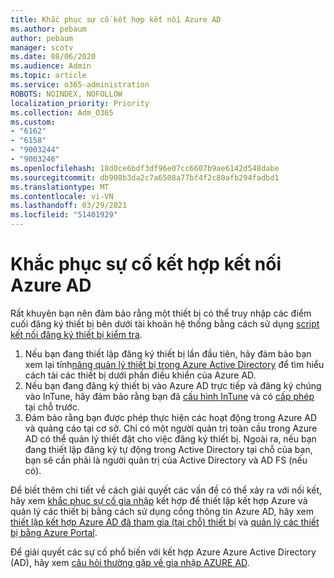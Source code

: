 ```yaml
---
title: Khắc phục sự cố kết hợp kết nối Azure AD
ms.author: pebaum
author: pebaum
manager: scotv
ms.date: 08/06/2020
ms.audience: Admin
ms.topic: article
ms.service: o365-administration
ROBOTS: NOINDEX, NOFOLLOW
localization_priority: Priority
ms.collection: Adm_O365
ms.custom:
- "6162"
- "6158"
- "9003244"
- "9003246"
ms.openlocfilehash: 18d0ce6bdf3df96e07cc6607b9ae6142d548dabe
ms.sourcegitcommit: db908b3da2c7a6508a77bf4f2c80afb294fadbd1
ms.translationtype: MT
ms.contentlocale: vi-VN
ms.lasthandoff: 03/29/2021
ms.locfileid: "51401929"
---
```

# <a name="troubleshoot-hybrid-azure-ad-join"></a>Khắc phục sự cố kết hợp kết nối Azure AD

Rất khuyên bạn nên đảm bảo rằng một thiết bị có thể truy nhập các điểm cuối đăng ký thiết bị bên dưới tài khoản hệ thống bằng cách sử dụng [script kết nối đăng ký thiết bị kiểm tra](https://docs.microsoft.com/samples/azure-samples/testdeviceregconnectivity/testdeviceregconnectivity/).

1. Nếu bạn đang thiết lập đăng ký thiết bị lần đầu tiên, hãy đảm bảo bạn xem lại tính[năng quản lý thiết bị trong Azure Active Directory](https://docs.microsoft.com/samples/azure-samples/testdeviceregconnectivity/testdeviceregconnectivity/) để tìm hiểu cách tải các thiết bị dưới phần điều khiển của Azure AD.
1. Nếu bạn đang đăng ký thiết bị vào Azure AD trực tiếp và đăng ký chúng vào InTune, hãy đảm bảo rằng bạn đã [cấu hình InTune](https://docs.microsoft.com/mem/intune/enrollment/device-enrollment?WT.mc_id=Portal-Microsoft_Azure_Support) và có [cấp phép](https://docs.microsoft.com/mem/intune/fundamentals/licenses-assign?WT.mc_id=Portal-Microsoft_Azure_Support) tại chỗ trước.
1. Đảm bảo rằng bạn được phép thực hiện các hoạt động trong Azure AD và quảng cáo tại cơ sở. Chỉ có một người quản trị toàn cầu trong Azure AD có thể quản lý thiết đặt cho việc đăng ký thiết bị. Ngoài ra, nếu bạn đang thiết lập đăng ký tự động trong Active Directory tại chỗ của bạn, bạn sẽ cần phải là người quản trị của Active Directory và AD FS (nếu có).

Để biết thêm chi tiết về cách giải quyết các vấn đề có thể xảy ra với nối kết, hãy xem [khắc phục sự cố gia nhập](https://docs.microsoft.com/azure/active-directory/devices/troubleshoot-hybrid-join-windows-current) kết hợp để thiết lập kết hợp Azure và quản lý các thiết bị bằng cách sử dụng cổng thông tin Azure AD, hãy xem [thiết lập kết hợp Azure AD đã tham gia (tại chỗ) thiết bị](https://docs.microsoft.com/azure/active-directory/devices/hybrid-azuread-join-plan?WT.mc_id=Portal-Microsoft_Azure_Support) và [quản lý các thiết bị bằng Azure Portal](https://docs.microsoft.com/azure/active-directory/devices/device-management-azure-portal?WT.mc_id=Portal-Microsoft_Azure_Support).

Để giải quyết các sự cố phổ biến với kết hợp Azure Azure Active Directory (AD), hãy xem [câu hỏi thường gặp về gia nhập AZURE AD](https://docs.microsoft.com/azure/active-directory/devices/faq#hybrid-azure-ad-join-faq).
